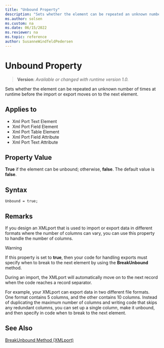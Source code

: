 ```yaml
---
title: "Unbound Property"
description: "Sets whether the element can be repeated an unknown number of times at runtime before the import or export moves on to the next element."
ms.author: solsen
ms.custom: na
ms.date: 06/15/2022
ms.reviewer: na
ms.topic: reference
author: SusanneWindfeldPedersen
---
```

[//]: # (START>DO_NOT_EDIT)
[//]: # (IMPORTANT:Do not edit any of the content between here and the END>DO_NOT_EDIT.)
[//]: # (Any modifications should be made in the .xml files in the ModernDev repo.)
# Unbound Property
> **Version**: _Available or changed with runtime version 1.0._

Sets whether the element can be repeated an unknown number of times at runtime before the import or export moves on to the next element.

## Applies to
-   Xml Port Text Element
-   Xml Port Field Element
-   Xml Port Table Element
-   Xml Port Field Attribute
-   Xml Port Text Attribute

[//]: # (IMPORTANT: END>DO_NOT_EDIT)


## Property Value

**True** if the element can be unbound; otherwise, **false**. The default value is **false**.  

## Syntax

```AL
Unbound = true;
```
 
## Remarks

If you design an XMLport that is used to import or export data in different formats where the number of columns can vary, you can use this property to handle the number of columns.  
  
> [!WARNING]  
> If this property is set to **true**, then your code for handling exports must specify when to break to the next element by using the **BreakUnbound** method.  
>  
> During an import, the XMLport will automatically move on to the next record when the code reaches a record separator.  
  
For example, your XMLport can export data in two different file formats. One format contains 5 columns, and the other contains 10 columns. Instead of duplicating the maximum number of columns and writing code that skips any redundant columns, you can set up a single column, make it unbound, and then specify in code when to break to the next element.  
  
## See Also  

[BreakUnbound Method \(XMLport\)](../methods-auto/xmlport/xmlportinstance-BREAKUNBOUND-method.md)